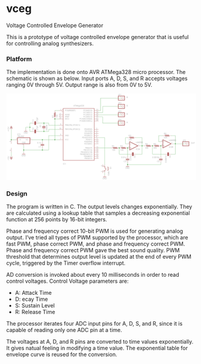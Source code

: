 # vceg
Voltage Controlled Envelope Generator

This is a prototype of voltage controlled envelope generator that is useful for controlling analog synthesizers.

### Platform

The implementation is done onto AVR ATMega328 micro processor. The schematic is shown as below. Input ports A, D, S, and R accepts voltages ranging 0V through 5V.  Output range is also from 0V to 5V.

![alt tag](vc_trial2_schematic.png)

### Design
The program is written in C.  The output levels changes exponentially. They are calculated using a lookup table that samples a decreasing exponential function at 256 points by 16-bit integers.

Phase and frequency correct 10-bit PWM is used for generating analog output. I’ve tried all types of PWM supported by the processor, which are fast PWM, phase correct PWM, and phase and frequency correct PWM.  Phase and frequency correct PWM gave the best sound quality. PWM threshold that determines output level is updated at the end of every PWM cycle, triggered by the Timer overflow interrupt.

AD conversion is invoked about every 10 milliseconds in order to read control voltages. Control Voltage parameters are:

- A: Attack Time
- D: ecay Time
- S: Sustain Level
- R: Release Time

The processor iterates four ADC input pins for A, D, S, and R, since it is capable of reading only one ADC pin at a time.

The voltages at A, D, and R pins are converted to time values exponentially. It gives natual feeling in modifying a time value.  The exponential table for envelope curve is reused for the conversion.
